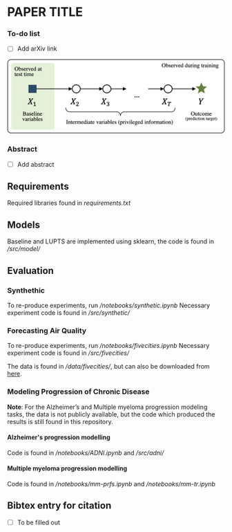 
# PAPER TITLE

### To-do list
- [ ] Add arXiv link

![](images/illustration-crop.png)

### Abstract
- [ ] Add abstract

## Requirements

Required libraries found in *requirements.txt*

## Models
Baseline and LUPTS are implemented using sklearn, the code is found in */src/model/*

## Evaluation

### Synthethic

To re-produce experiments, run */notebooks/synthetic.ipynb*
Necessary experiment code is found in */src/synthetic/*

### Forecasting Air Quality

To re-produce experiments, run */notebooks/fivecities.ipynb*
Necessary experiment code is found in */src/fivecities/*

The data is found in */data/fivecities/*, but can also be downloaded from [here](https://archive.ics.uci.edu/ml/datasets/PM2.5+Data+of+Five+Chinese+Cities).

### Modeling Progression of Chronic Disease

**Note**: For the Alzheimer’s and Multiple myeloma progression modeling tasks, the data is not publicly available, but the code which produced the results is still found in this repository. 

#### Alzheimer's progression modelling
Code is found in */notebooks/ADNI.ipynb* and */src/adni/*

#### Multiple myeloma progression modelling
Code is found in */notebooks/mm-prfs.ipynb* and */notebooks/mm-tr.ipynb*

## Bibtex entry for citation

- [ ] To be filled out
